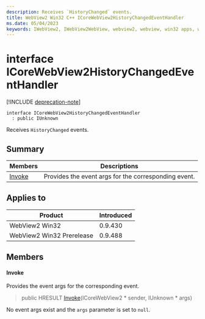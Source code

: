 ```yaml
---
description: Receives `HistoryChanged` events.
title: WebView2 Win32 C++ ICoreWebView2HistoryChangedEventHandler
ms.date: 05/04/2023
keywords: IWebView2, IWebView2WebView, webview2, webview, win32 apps, win32, edge, ICoreWebView2, ICoreWebView2Controller, browser control, edge html, ICoreWebView2HistoryChangedEventHandler
---
```


# interface ICoreWebView2HistoryChangedEventHandler

[!INCLUDE [deprecation-note](../includes/deprecation-note.md)]

```
interface ICoreWebView2HistoryChangedEventHandler
  : public IUnknown
```

Receives `HistoryChanged` events.

## Summary

 Members                        | Descriptions
--------------------------------|---------------------------------------------
[Invoke](#invoke) | Provides the event args for the corresponding event.

## Applies to

Product                         | Introduced
--------------------------------|---------------------------------------------
WebView2 Win32            |    0.9.430
WebView2 Win32 Prerelease |    0.9.488

## Members

#### Invoke

Provides the event args for the corresponding event.

> public HRESULT [Invoke](#invoke)(ICoreWebView2 * sender, IUnknown * args)

No event args exist and the `args` parameter is set to `null`.

